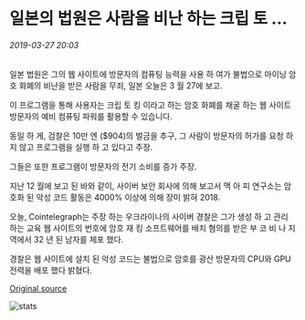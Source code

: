 # 일본의 법원은 사람을 비난 하는 크립 토 ...

###### 2019-03-27 20:03

일본 법원은 그의 웹 사이트에 방문자의 컴퓨팅 능력을 사용 하 여가 불법으로 마이닝 암호 화폐의 비난을 받은 사람을 무죄, 일본 오늘은 3 월 27에 보고.

이 프로그램을 통해 사용자는 크립 토 킹 이라고 하는 암호 화폐를 채굴 하는 웹 사이트 방문자의 예비 컴퓨팅 파워를 활용할 수 있습니다.

동일 하 게, 검찰은 10만 엔 ($904)의 벌금을 추구, 그 사람이 방문자의 허가를 요청 하지 않고 프로그램을 실행 하 고 있다고 주장.

그들은 또한 프로그램이 방문자의 전기 소비를 증가 주장.

지난 12 월에 보고 된 바와 같이, 사이버 보안 회사에 의해 보고서 맥 아 피 연구소는 암호화 된 악성 코드 활동은 4000% 이상에 의해 장미 밝혀 2018.

오늘, Cointelegraph는 주장 하는 우크라이나의 사이버 경찰은 그가 생성 하 고 관리 하는 교육 웹 사이트의 번호에 암호 재 킹 소프트웨어를 배치 혐의를 받은 부 코 비 나 지역에서 32 년 된 남자를 체포 했다.

경찰은 웹 사이트에 설치 된 악성 코드는 불법으로 암호를 광산 방문자의 CPU와 GPU 전력을 배포 했다 밝혔다.

[Original source](https://cointelegraph.com/news/japanese-court-acquits-man-accused-of-cryptojacking)

![stats](https://c.statcounter.com/11760860/0/a89fa40b/1/ "stats")
